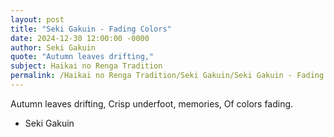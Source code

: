 ```yaml
---
layout: post
title: "Seki Gakuin - Fading Colors"
date: 2024-12-30 12:00:00 -0000
author: Seki Gakuin
quote: "Autumn leaves drifting,"
subject: Haikai no Renga Tradition
permalink: /Haikai no Renga Tradition/Seki Gakuin/Seki Gakuin - Fading Colors
---
```


Autumn leaves drifting,
Crisp underfoot, memories,
Of colors fading.

- Seki Gakuin
